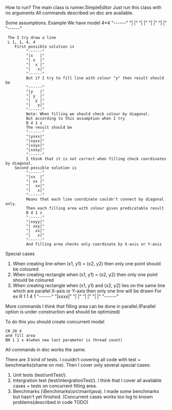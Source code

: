 How to run?
	The main class is runner.SimpleEditor
	Just run this class with no arguments
	All commands described on doc are available.

Some assumptions.
	Example
	We have model 4*4
	 "------"
	 "|    |"
	 "|    |"
	 "|    |"
	 "|    |"
	 "------"

	 The I try draw a line
	 L 1, 1, 4, 4
		First possible solution is
			 "------"
			 "|x   |"
			 "| x  |"
			 "|  x |"
			 "|   x|"
			 "------"
			 But if I try to fill line with colour "y" then result should be
			 "------"
			 "|y   |"
			 "| y  |"
			 "|  y |"
			 "|   y|"
			 "------"
			 Note: When filling we should check colour by diagonal.
			 But according to this assumption when I try
			 B 4 1 z
			 The result should be
			 "------"
			 "|yxxx|"
			 "|xyxx|"
			 "|xxyx|"
			 "|xxxy|"
			 "------"
			 I think that it is not correct when filling check coordinates by diagonal.
		Second possible solution is
			 "------"
			 "|xx  |"
			 "| xx |"
			 "|  xx|"
			 "|   x|"
			 "------"
			 Means that each line coordinate couldn't connect by diagonal only.
			 Then each filling area with colour gives predicatable result
			 B 4 1 z
			 "------"
			 "|xxyy|"
			 "| xxy|"
			 "|  xx|"
			 "|   x|"
			 "------"
			 And filling area checks only coordinate by X-axis or Y-axis

Special cases
  1. When creating line when (x1, y1) = (x2, y2) then only one point should be coloured
  2. When creating rectangle when (x1, y1) = (x2, y2) then only one point should be coloured
  3. When creating rectangle when (x1, y1) and (x2, y2) lies on the same line
     which are parallel X-axis or Y-axis then only one line will be drawn
	 For ex
	 R 1 1 4 1
	 "------"
	 "|xxxx|"
	 "|    |"
	 "|    |"
	 "|    |"
	 "------"

More commands
  I think that filling area can be done in parallel.(Parallel option is under construction and should be optimized)

  To do this you should create concurrent model

    CN 20 4
    and fill area
    BN 1 1 x 4(when new last parameter is thread count)

  All commands in doc works the same.


There are 3 kind of tests. I couldn't covering all code with test + benchmarks(shame on me). Then I cover only several special cases:
1. Unit tests (test/unitTest/).
2. Intergration test (test/intergrationTest/). I think that I cover all available cases + tests on concurrent filling area.
3. Benchmarks (\Benchmarks\src\main\java). I made some benchmarks but hasn't yet finished. (Concurrent cases works too log to known problems(described in code TODO)

